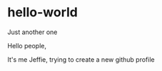 # hello-world
Just another one

Hello people,

It's me Jeffie, trying to create a new github profile
